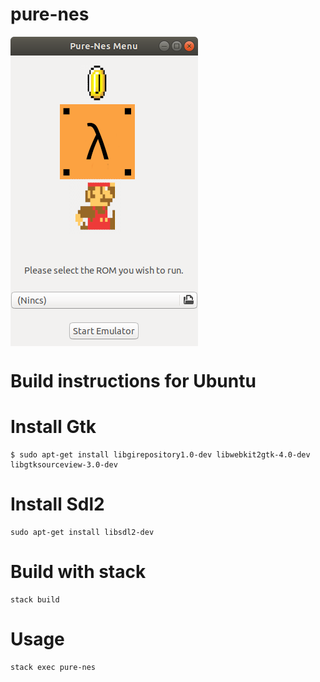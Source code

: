 # pure-nes

<img align="center" src="showcase/menu.png" alt="Menu">

# Build instructions for Ubuntu

# Install Gtk
```console
$ sudo apt-get install libgirepository1.0-dev libwebkit2gtk-4.0-dev libgtksourceview-3.0-dev
```

# Install Sdl2
```console
sudo apt-get install libsdl2-dev
```

# Build with stack
```console
stack build
```

# Usage
```console
stack exec pure-nes
```

